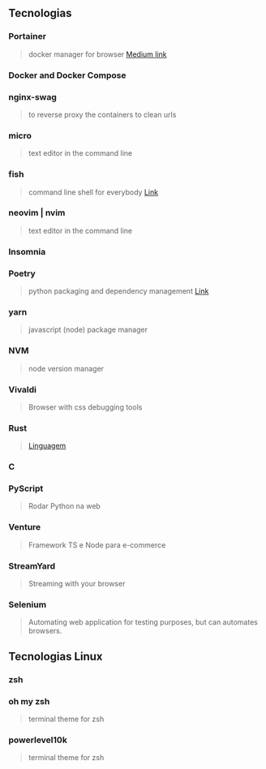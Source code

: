 ## Tecnologias
### Portainer
> docker manager for browser
[Medium link](https://renatogroffe.medium.com/docker-portainer-gerenciando-containers-a-partir-de-um-browser-87af6ce74be3)
### Docker and Docker Compose
### nginx-swag
> to reverse proxy the  containers to clean urls
### micro
> text editor in the command line
### fish
> command line shell for everybody
[Link](https://fishshell.com/)
### neovim | nvim
> text editor in the command line
### Insomnia
### Poetry
> python packaging and dependency management
[Link](https://python-poetry.org/)
### yarn
> javascript (node) package manager
### NVM
> node version manager 
### Vivaldi
> Browser with css debugging tools
### Rust
> [Linguagem](https://www.rust-lang.org/pt-BR)
### C
### PyScript
> Rodar Python na web
### Venture
> Framework TS e Node para e-commerce
### StreamYard
> Streaming with your browser
### Selenium
> Automating web application for testing purposes, but can automates browsers.




## Tecnologias Linux
### zsh
### oh my zsh
> terminal theme for zsh
### powerlevel10k
> terminal theme for zsh